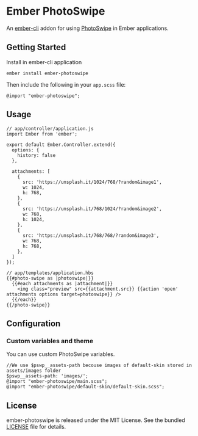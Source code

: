 # Ember PhotoSwipe

An [ember-cli](http://www.ember-cli.com) addon for using [PhotoSwipe](http://photoswipe.com/) in Ember applications.

## Getting Started

Install in ember-cli application

```
ember install ember-photoswipe
```

Then include the following in your `app.scss` file:

```
@import "ember-photoswipe";
```

## Usage

```
// app/controller/application.js
import Ember from 'ember';

export default Ember.Controller.extend({
  options: {
    history: false
  },

  attachments: [
    {
      src: 'https://unsplash.it/1024/768/?random&image1',
      w: 1024,
      h: 768,
    },
    {
      src: 'https://unsplash.it/768/1024/?random&image2',
      w: 768,
      h: 1024,
    },
    {
      src: 'https://unsplash.it/768/768/?random&image3',
      w: 768,
      h: 768,
    },
  ]
});
```

```
// app/templates/application.hbs
{{#photo-swipe as |photoswipe|}}
  {{#each attachments as |attachment|}}
    <img class="preview" src={{attachment.src}} {{action 'open' attachments options target=photoswipe}} />
  {{/each}}
{{/photo-swipe}}
```

## Configuration

### Custom variables and theme

You can use custom PhotoSwipe variables.

```
//We use $pswp__assets-path becouse images of default-skin stored in assets/images folder
$pswp__assets-path: 'images/';
@import "ember-photoswipe/main.scss";
@import "ember-photoswipe/default-skin/default-skin.scss";
```

## License
ember-photoswipe is released under the MIT License. See the bundled [LICENSE](LICENSE.md) file for details.

